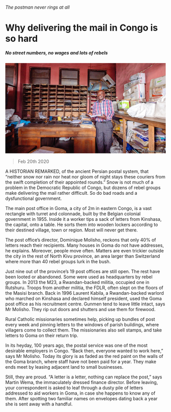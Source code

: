 ###### The postman never rings at all

# Why delivering the mail in Congo is so hard 

##### No street numbers, no wages and lots of rebels 

![image](images/20200222_MAP003_0.jpg) 

> Feb 20th 2020 

A HISTORIAN REMARKED, of the ancient Persian postal system, that “neither snow nor rain nor heat nor gloom of night stays these couriers from the swift completion of their appointed rounds.” Snow is not much of a problem in the Democratic Republic of Congo, but dozens of rebel groups make delivering the mail rather difficult. So do bad roads and a dysfunctional government.

The main post office in Goma, a city of 2m in eastern Congo, is a vast rectangle with turret and colonnade, built by the Belgian colonial government in 1955. Inside it a worker tips a sack of letters from Kinshasa, the capital, onto a table. He sorts them into wooden lockers according to their destined village, town or region. Most will never get there.


The post office’s director, Dominique Molisho, reckons that only 40% of letters reach their recipients. Many houses in Goma do not have addresses, he explains. Moreover, people move often. Matters are even trickier outside the city in the rest of North Kivu province, an area larger than Switzerland where more than 40 rebel groups lurk in the bush.

Just nine out of the province’s 19 post offices are still open. The rest have been looted or abandoned. Some were used as headquarters by rebel groups. In 2013 the M23, a Rwandan-backed militia, occupied one in Rutshuru. Troops from another militia, the FDLR, often slept on the floors of the Masisi branch. Back in 1996 Laurent Kabila, a Rwandan-backed warlord who marched on Kinshasa and declared himself president, used the Goma post office as his recruitment centre. Gunmen tend to leave little intact, says Mr Molisho. They rip out doors and shutters and use them for firewood.

Rural Catholic missionaries sometimes help, picking up bundles of post every week and pinning letters to the windows of parish buildings, where villagers come to collect them. The missionaries also sell stamps, and take letters to Goma on their return trip.

In its heyday, 100 years ago, the postal service was one of the most desirable employers in Congo. “Back then, everyone wanted to work here,” says Mr Molisho. Today its glory is as faded as the red paint on the walls of the Goma branch, where staff have not been paid for a year. They make ends meet by leasing adjacent land to small businesses.

Still, they are proud. “A letter is a letter, nothing can replace the post,” says Martin Wema, the immaculately dressed finance director. Before leaving, your correspondent is asked to leaf through a dusty pile of letters addressed to aid workers in Goma, in case she happens to know any of them. After spotting two familiar names on envelopes dating back a year she is sent away with a handful.

